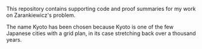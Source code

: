 This repository contains supporting code and proof summaries for my work on Zarankiewicz's problem.

The name Kyoto has been chosen because Kyoto is one of the few Japanese cities with a grid plan, in its case stretching back over a thousand years.

